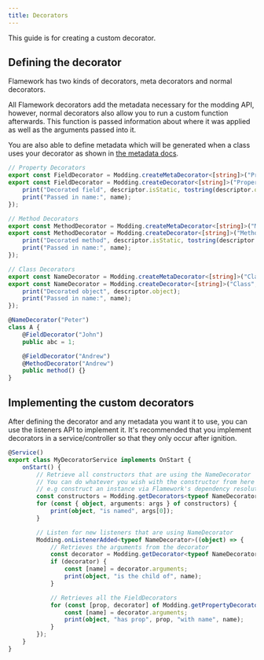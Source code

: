 ```yaml
---
title: Decorators
---
```

This guide is for creating a custom decorator.

## Defining the decorator
Flamework has two kinds of decorators, meta decorators and normal decorators.

All Flamework decorators add the metadata necessary for the modding API, however, normal decorators also allow you to run a custom function afterwards. This function is passed information about where it was applied as well as the arguments passed into it.

You are also able to define metadata which will be generated when a class uses your decorator as shown in [the metadata docs](../metadata#how-do-i-request-metadata).

```ts
// Property Decorators
export const FieldDecorator = Modding.createMetaDecorator<[string]>("Property");
export const FieldDecorator = Modding.createDecorator<[string]>("Property", (descriptor, [name]) => {
	print("Decorated field", descriptor.isStatic, tostring(descriptor.object) + "." + descriptor.property);
	print("Passed in name:", name);
});

// Method Decorators
export const MethodDecorator = Modding.createMetaDecorator<[string]>("Method");
export const MethodDecorator = Modding.createDecorator<[string]>("Method", (descriptor, [name]) => {
	print("Decorated method", descriptor.isStatic, tostring(descriptor.object) + "." + descriptor.property + "()");
	print("Passed in name:", name);
});

// Class Decorators
export const NameDecorator = Modding.createMetaDecorator<[string]>("Class");
export const NameDecorator = Modding.createDecorator<[string]>("Class", (descriptor, [name]) => {
	print("Decorated object", descriptor.object);
	print("Passed in name:", name);
});

@NameDecorator("Peter")
class A {
	@FieldDecorator("John")
	public abc = 1;

	@FieldDecorator("Andrew")
	@MethodDecorator("Andrew")
	public method() {}
}
```

## Implementing the custom decorators
After defining the decorator and any metadata you want it to use, you can use the listeners API to implement it. It's recommended that you implement decorators in a service/controller so that they only occur after ignition.
```ts
@Service()
export class MyDecoratorService implements OnStart {
	onStart() {
		// Retrieve all constructors that are using the NameDecorator
		// You can do whatever you wish with the constructor from here
		// e.g construct an instance via Flamework's dependency resolution
		const constructors = Modding.getDecorators<typeof NameDecorator>();
		for (const { object, arguments: args } of constructors) {
			print(object, "is named", args[0]);
		}

		// Listen for new listeners that are using NameDecorator
		Modding.onListenerAdded<typeof NameDecorator>((object) => {
			// Retrieves the arguments from the decorator
			const decorator = Modding.getDecorator<typeof NameDecorator>(object);
			if (decorator) {
				const [name] = decorator.arguments;
				print(object, "is the child of", name);
			}

			// Retrieves all the FieldDecorators
			for (const [prop, decorator] of Modding.getPropertyDecorators<typeof FieldDecorator>(object)) {
				const [name] = decorator.arguments;
				print(object, "has prop", prop, "with name", name);
			}
		});
	}
}
```
